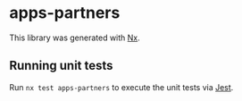 # apps-partners

This library was generated with [Nx](https://nx.dev).

## Running unit tests

Run `nx test apps-partners` to execute the unit tests via [Jest](https://jestjs.io).
